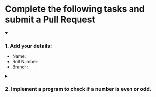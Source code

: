 # Complete the following tasks and submit a Pull Request
<details open>
<summary><h3>1. Add your details: </h3></summary>
<ul>
  <li> Name: </sujal>
  <li> Roll Number: </160124737180>
  <li> Branch: </it-03>
</ul>
</details>
<details>
<summary><h3> 2. Implement a program to check if a number is even or odd. </h3></summary>
<ul>
  <li> Create a new file in the repository and add your code. </li>
  <li> Use any programming language of your choice. </li>
</ul>
</details>

